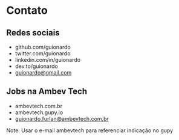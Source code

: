 # Contato


## Redes sociais

- <span class="mdi mdi-github"></span> github.com/guionardo
- <span class="mdi mdi-twitter"></span> twitter.com/guionardo
- <span class="mdi mdi-linkedin"></span> linkedin.com/in/guionardo
- <span class="mdi mdi-post"></span> dev.to/guionardo
- <span class="mdi mdi-email"></span> guionardo@gmail.com


## Jobs na Ambev Tech

- <span class="mdi mdi-web"></span> ambevtech.com.br
- <span class="mdi mdi-cash"></span> ambevtech.gupy.io
- <span class="mdi mdi-email"></span> guionardo.furlan@ambevtech.com.br

Note: Usar o e-mail ambevtech para referenciar indicação no gupy